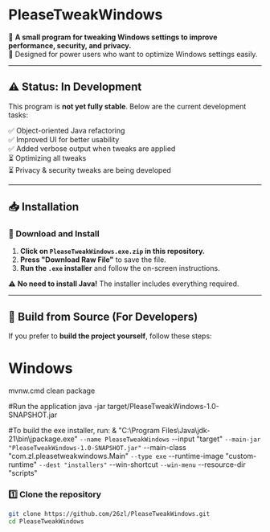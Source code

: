 # PleaseTweakWindows

🚀 **A small program for tweaking Windows settings to improve performance, security, and privacy.**  
🔧 Designed for power users who want to optimize Windows settings easily.  

---

## **⚠️ Status: In Development**
This program is **not yet fully stable**. Below are the current development tasks:

✅ Object-oriented Java refactoring  
✅ Improved UI for better usability  
✅ Added verbose output when tweaks are applied  
⏳ Optimizing all tweaks  
⏳ Privacy & security tweaks are being developed  

---

## **📥 Installation**
### **🔹 Download and Install**
1. **Click on `PleaseTweakWindows.exe.zip` in this repository.**
2. **Press "Download Raw File"** to save the file.
3. **Run the `.exe` installer** and follow the on-screen instructions.

⚠️ **No need to install Java!** The installer includes everything required.

---

## **🔨 Build from Source (For Developers)**
If you prefer to **build the project yourself**, follow these steps:

# Windows
mvnw.cmd clean package

#Run the application
java -jar target/PleaseTweakWindows-1.0-SNAPSHOT.jar

#To build the exe installer, run:
& "C:\Program Files\Java\jdk-21\bin\jpackage.exe" `
  --name PleaseTweakWindows `
  --input "target" `
  --main-jar "PleaseTweakWindows-1.0-SNAPSHOT.jar" `
  --main-class "com.zl.pleasetweakwindows.Main" `
  --type exe `
  --runtime-image "custom-runtime" `
  --dest "installers" `
  --win-shortcut `
  --win-menu `
  --resource-dir "scripts"

### **1️⃣ Clone the repository**
```sh
git clone https://github.com/26zl/PleaseTweakWindows.git
cd PleaseTweakWindows
